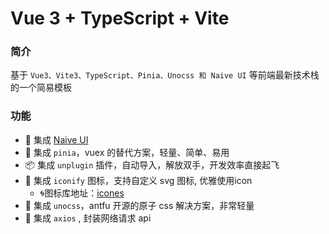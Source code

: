 # Vue 3 + TypeScript + Vite

### 简介

基于 `Vue3、Vite3、TypeScript、Pinia、Unocss 和 Naive UI` 等前端最新技术栈的一个简易模板

### 功能

- 🍒 集成 [Naive UI](https://gitee.com/link?target=https%3A%2F%2Fwww.naiveui.com)
- 🍍 集成 `pinia`，vuex 的替代方案，轻量、简单、易用
- 📦 集成 `unplugin` 插件，自动导入，解放双手，开发效率直接起飞
- 🤹 集成 `iconify` 图标，支持自定义 svg 图标, 优雅使用icon
  - 🌀图标库地址：[icones](https://icones.js.org/)
- 🍇 集成 `unocss`，antfu 开源的原子 css 解决方案，非常轻量
- 🦁 集成 `axios` , 封装网络请求 api
